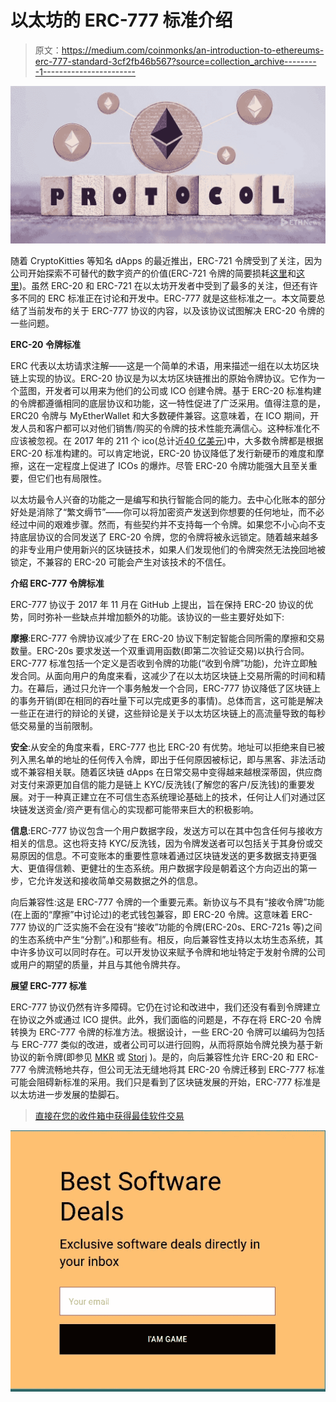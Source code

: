# 以太坊的 ERC-777 标准介绍

> 原文：<https://medium.com/coinmonks/an-introduction-to-ethereums-erc-777-standard-3cf2fb46b567?source=collection_archive---------1----------------------->

![](img/c628f47280b1e22cb8557f13e090cc76.png)

随着 CryptoKitties 等知名 dApps 的最近推出，ERC-721 令牌受到了关注，因为公司开始探索不可替代的数字资产的价值(ERC-721 令牌的简要损耗[这里](https://github.com/ethereum/eips/issues/721)和[这里](/@everett.muzzy/cryptokitties-isnt-about-the-cats-aef47bcde92d))。虽然 ERC-20 和 ERC-721 在以太坊开发者中受到了最多的关注，但还有许多不同的 ERC 标准正在讨论和开发中。ERC-777 就是这些标准之一。本文简要总结了当前发布的关于 ERC-777 协议的内容，以及该协议试图解决 ERC-20 令牌的一些问题。

**ERC-20 令牌标准**

ERC 代表以太坊请求注解——这是一个简单的术语，用来描述一组在以太坊区块链上实现的协议。ERC-20 协议是为以太坊区块链推出的原始令牌协议。它作为一个蓝图，开发者可以用来为他们的公司或 ICO 创建令牌。基于 ERC-20 标准构建的令牌都遵循相同的底层协议和功能，这一特性促进了广泛采用。值得注意的是，ERC20 令牌与 MyEtherWallet 和大多数硬件兼容。这意味着，在 ICO 期间，开发人员和客户都可以对他们销售/购买的令牌的技术性能充满信心。这种标准化不应该被忽视。在 2017 年的 211 个 ico(总计近[40 亿美元](https://www.coinschedule.com/stats.html))中，大多数令牌都是根据 ERC-20 标准构建的。可以肯定地说，ERC-20 协议降低了发行新硬币的难度和摩擦，这在一定程度上促进了 ICOs 的爆炸。尽管 ERC-20 令牌功能强大且至关重要，但它们也有局限性。

以太坊最令人兴奋的功能之一是编写和执行智能合同的能力。去中心化账本的部分好处是消除了“繁文缛节”——你可以将加密资产发送到你想要的任何地址，而不必经过中间的艰难步骤。然而，有些契约并不支持每一个令牌。如果您不小心向不支持底层协议的合同发送了 ERC-20 令牌，您的令牌将被永远锁定。随着越来越多的非专业用户使用新兴的区块链技术，如果人们发现他们的令牌突然无法挽回地被锁定，不兼容的 ERC-20 可能会产生对该技术的不信任。

**介绍 ERC-777 令牌标准**

ERC-777 协议于 2017 年 11 月在 GitHub 上提出，旨在保持 ERC-20 协议的优势，同时弥补一些缺点并增加额外的功能。该协议的一些主要好处如下:

**摩擦**:ERC-777 令牌协议减少了在 ERC-20 协议下制定智能合同所需的摩擦和交易数量。ERC-20s 要求发送一个双重调用函数(即第二次验证交易)以执行合同。ERC-777 标准包括一个定义是否收到令牌的功能(“收到令牌”功能)，允许立即触发合同。从面向用户的角度来看，这减少了在以太坊区块链上交易所需的时间和精力。在幕后，通过只允许一个事务触发一个合同，ERC-777 协议降低了区块链上的事务开销(即在相同的吞吐量下可以完成更多的事情)。总体而言，这可能是解决一些正在进行的辩论的关键，这些辩论是关于以太坊区块链上的高流量导致的每秒低交易量的当前限制。

**安全**:从安全的角度来看，ERC-777 也比 ERC-20 有优势。地址可以拒绝来自已被列入黑名单的地址的任何传入令牌，即出于任何原因被标记，即与黑客、非法活动或不兼容相关联。随着区块链 dApps 在日常交易中变得越来越根深蒂固，供应商对支付来源更加自信的能力是链上 KYC/反洗钱(了解您的客户/反洗钱)的重要发展。对于一种真正建立在不可信生态系统理论基础上的技术，任何让人们对通过区块链发送资金/资产更有信心的实现都可能带来巨大的积极影响。

**信息**:ERC-777 协议包含一个用户数据字段，发送方可以在其中包含任何与接收方相关的信息。这也将支持 KYC/反洗钱，因为令牌发送者可以包括关于其身份或交易原因的信息。不可变账本的重要性意味着通过区块链发送的更多数据支持更强大、更值得信赖、更健壮的生态系统。用户数据字段是朝着这个方向迈出的第一步，它允许发送和接收简单交易数据之外的信息。

向后兼容性:这是 ERC-777 令牌的一个重要元素。新协议与不具有“接收令牌”功能(在上面的“摩擦”中讨论过)的老式钱包兼容，即 ERC-20 令牌。这意味着 ERC-777 协议的广泛实施不会在没有“接收”功能的令牌(ERC-20s、ERC-721s 等)之间的生态系统中产生“分割”。)和那些有。相反，向后兼容性支持以太坊生态系统，其中许多协议可以同时存在。可以开发协议来赋予令牌和地址特定于发射令牌的公司或用户的期望的质量，并且与其他令牌共存。

**展望 ERC-777 标准**

ERC-777 协议仍然有许多障碍。它仍在讨论和改进中，我们还没有看到令牌建立在协议之外或通过 ICO 提供。此外，我们面临的问题是，不存在将 ERC-20 令牌转换为 ERC-777 令牌的标准方法。根据设计，一些 ERC-20 令牌可以编码为包括与 ERC-777 类似的改进，或者公司可以进行回购，从而将原始令牌兑换为基于新协议的新令牌(即参见 [MKR](https://makerdao.com/redeem/) 或 [Storj](https://storj.io/tokensale) )。是的，向后兼容性允许 ERC-20 和 ERC-777 令牌流畅地共存，但公司无法无缝地将其 ERC-20 令牌迁移到 ERC-777 标准可能会阻碍新标准的采用。我们只是看到了区块链发展的开始，ERC-777 标准是以太坊进一步发展的垫脚石。

> [直接在您的收件箱中获得最佳软件交易](https://coincodecap.com/?utm_source=coinmonks)

[![](img/7c0b3dfdcbfea594cc0ae7d4f9bf6fcb.png)](https://coincodecap.com/?utm_source=coinmonks)